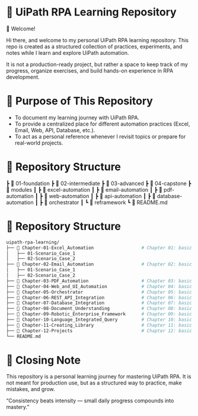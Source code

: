 # 📘 UiPath RPA Learning Repository
👋 Welcome!

Hi there, and welcome to my personal UiPath RPA learning repository.
This repo is created as a structured collection of practices, experiments, and notes while I learn and explore UiPath automation.

It is not a production-ready project, but rather a space to keep track of my progress, organize exercises, and build hands-on experience in RPA development.


# 🎯 Purpose of This Repository
- To document my learning journey with UiPath RPA.
- To provide a centralized place for different automation practices (Excel, Email, Web, API, Database, etc.).
- To act as a personal reference whenever I revisit topics or prepare for real-world projects.


# 📂 Repository Structure
 ┣ 📁 01-foundation
 ┣ 📁 02-intermediate
 ┣ 📁 03-advanced
 ┣ 📁 04-capstone
 ┣ 📁 modules
 ┃ ┣ 📁 excel-automation
 ┃ ┣ 📁 email-automation
 ┃ ┣ 📁 pdf-automation
 ┃ ┣ 📁 web-automation
 ┃ ┣ 📁 api-automation
 ┃ ┣ 📁 database-automation
 ┃ ┣ 📁 orchestrator
 ┃ ┗ 📁 reframework
 ┗ 📄 README.md

# 📂 Repository Structure

```bash
uipath-rpa-learning/
├── 📁 Chapter-01-Excel_Automation                  # Chapter 01: basic concepts & simple workflows
│   ├── 01-Scenario_Case_1
│   ├── 02-Scenario_Case_2
├── 📁 Chapter-02-Email_Automation                  # Chapter 02: basic concepts & simple workflows
│   ├── 01-Scenario_Case_1
│   ├── 02-Scenario_Case_2
├── 📁 Chapter-03-PDF_Automation                    # Chapter 03: basic concepts & simple workflows
├── 📁 Chapter-04-Web_and_UI_Automation             # Chapter 04: basic concepts & simple workflows
├── 📁 Chapter-05-Orchestrator                      # Chapter 05: basic concepts & simple workflows
├── 📁 Chapter-06-REST_API_Integration              # Chapter 06: basic concepts & simple workflows
├── 📁 Chapter-07-Database_Integration              # Chapter 07: basic concepts & simple workflows
├── 📁 Chapter-08-Document_Understanding            # Chapter 08: basic concepts & simple workflows
├── 📁 Chapter-09-Robotic_Enterprise_Framework      # Chapter 09: basic concepts & simple workflows
├── 📁 Chapter-10-Language_Integrated_Query         # Chapter 10: basic concepts & simple workflows
├── 📁 Chapter-11-Creating_Library                  # Chapter 11: basic concepts & simple workflows
├── 📁 Chapter-12-Projects                          # Chapter 12: basic concepts & simple workflows
└── README.md
```


# 📌 Closing Note
This repository is a personal learning journey for mastering UiPath RPA.
It is not meant for production use, but as a structured way to practice, make mistakes, and grow.

“Consistency beats intensity — small daily progress compounds into mastery.”
